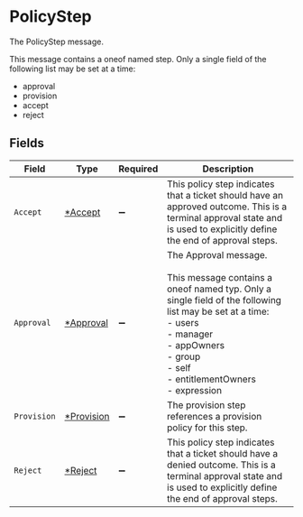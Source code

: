 # PolicyStep

The PolicyStep message.

This message contains a oneof named step. Only a single field of the following list may be set at a time:
  - approval
  - provision
  - accept
  - reject



## Fields

| Field                                                                                                                                                                                                                        | Type                                                                                                                                                                                                                         | Required                                                                                                                                                                                                                     | Description                                                                                                                                                                                                                  |
| ---------------------------------------------------------------------------------------------------------------------------------------------------------------------------------------------------------------------------- | ---------------------------------------------------------------------------------------------------------------------------------------------------------------------------------------------------------------------------- | ---------------------------------------------------------------------------------------------------------------------------------------------------------------------------------------------------------------------------- | ---------------------------------------------------------------------------------------------------------------------------------------------------------------------------------------------------------------------------- |
| `Accept`                                                                                                                                                                                                                     | [*Accept](../../models/shared/accept.md)                                                                                                                                                                                     | :heavy_minus_sign:                                                                                                                                                                                                           | This policy step indicates that a ticket should have an approved outcome. This is a terminal approval state and is used to explicitly define the end of approval steps.                                                      |
| `Approval`                                                                                                                                                                                                                   | [*Approval](../../models/shared/approval.md)                                                                                                                                                                                 | :heavy_minus_sign:                                                                                                                                                                                                           | The Approval message.<br/><br/>This message contains a oneof named typ. Only a single field of the following list may be set at a time:<br/>  - users<br/>  - manager<br/>  - appOwners<br/>  - group<br/>  - self<br/>  - entitlementOwners<br/>  - expression<br/> |
| `Provision`                                                                                                                                                                                                                  | [*Provision](../../models/shared/provision.md)                                                                                                                                                                               | :heavy_minus_sign:                                                                                                                                                                                                           | The provision step references a provision policy for this step.                                                                                                                                                              |
| `Reject`                                                                                                                                                                                                                     | [*Reject](../../models/shared/reject.md)                                                                                                                                                                                     | :heavy_minus_sign:                                                                                                                                                                                                           | This policy step indicates that a ticket should have a denied outcome. This is a terminal approval state and is used to explicitly define the end of approval steps.                                                         |